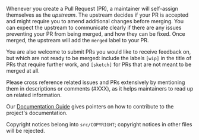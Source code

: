 Whenever you create a Pull Request (PR), a maintainer will self-assign
themselves as the *upstream*. The upstream decides if your PR is accepted and
might require you to amend additional changes before merging. You can expect
the upstream to communicate clearly if there are any issues preventing your PR
from being merged, and how they can be fixed. Once merged, the upstream will
add the `merged` label to your PR.

You are also welcome to submit PRs you would like to receive feedback on, but
which are not ready to be merged: include the labels `[wip]` in the title of
PRs that require further work, and `[sketch]` for PRs that are not meant to be
merged at all.

Please cross reference related issues and PRs extensively by mentioning them in
descriptions or comments (#XXX), as it helps maintainers to read up on related
information.

Our [Documentation Guide](https://github.com/SnabbCo/snabbswitch/blob/master/src/doc/documentation-guide.md)
gives pointers on how to contribute to the project's documentation.

Copyright notices belong into `src/COPYRIGHT`; copyright notices in other files
will be rejected.
